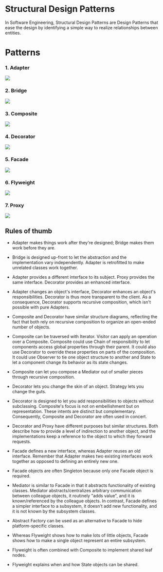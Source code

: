 # Structural Design Patterns
In Software Engineering, Structural Design Patterns are Design Patterns that ease the design by identifying a simple way
to realize relationships between entities.

# Patterns
### 1. Adapter
![](../../../../../../../docs/img/adapter-pattern-overview.png)

### 2. Bridge
![](../../../../../../../docs/img/bridge-pattern-overview.png)

### 3. Composite
![](../../../../../../../docs/img/composite-pattern-overview.png)

### 4. Decorator
![](../../../../../../../docs/img/decorator-pattern-overview.png)

### 5. Facade
![](../../../../../../../docs/img/facade-pattern-overview.png)

### 6. Flyweight
![](../../../../../../../docs/img/flyweight-pattern-overview.png)

### 7. Proxy
![](../../../../../../../docs/img/proxy-pattern-overview.png)

## Rules of thumb
- Adapter makes things work after they're designed; Bridge makes them work before they are.

- Bridge is designed up-front to let the abstraction and the implementation vary independently. Adapter is retrofitted
 to make unrelated classes work together.

- Adapter provides a different interface to its subject. Proxy provides the same interface. Decorator provides an
 enhanced interface.

- Adapter changes an object's interface, Decorator enhances an object's responsibilities. Decorator is thus more
 transparent to the client. As a consequence, Decorator supports recursive composition, which isn't possible with pure 
 Adapters.

- Composite and Decorator have similar structure diagrams, reflecting the fact that both rely on recursive composition
 to organize an open-ended number of objects.

- Composite can be traversed with Iterator. Visitor can apply an operation over a Composite. Composite could use Chain
 of responsibility to let components access global properties through their parent. It could also use Decorator to 
 override these properties on parts of the composition. It could use Observer to tie one object structure to another and
 State to let a component change its behavior as its state changes.

- Composite can let you compose a Mediator out of smaller pieces through recursive composition.

- Decorator lets you change the skin of an object. Strategy lets you change the guts.

- Decorator is designed to let you add responsibilities to objects without subclassing. Composite's focus is not on
 embellishment but on representation. These intents are distinct but complementary. Consequently, Composite and 
 Decorator are often used in concert.

- Decorator and Proxy have different purposes but similar structures. Both describe how to provide a level of
 indirection to another object, and the implementations keep a reference to the object to which they forward requests.

- Facade defines a new interface, whereas Adapter reuses an old interface. Remember that Adapter makes two existing
 interfaces work together as opposed to defining an entirely new one.

- Facade objects are often Singleton because only one Facade object is required.

- Mediator is similar to Facade in that it abstracts functionality of existing classes. Mediator abstracts/centralizes
 arbitrary communication between colleague objects, it routinely "adds value", and it is known/referenced by the 
 colleague objects. In contrast, Facade defines a simpler interface to a subsystem, it doesn't add new functionality, 
 and it is not known by the subsystem classes.

- Abstract Factory can be used as an alternative to Facade to hide platform-specific classes.

- Whereas Flyweight shows how to make lots of little objects, Facade shows how to make a single object represent an
 entire subsystem.

- Flyweight is often combined with Composite to implement shared leaf nodes.

- Flyweight explains when and how State objects can be shared.
